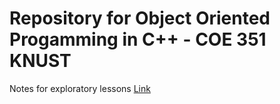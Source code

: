# Repository for Object Oriented Progamming in C++ - COE 351 KNUST

Notes for exploratory lessons [Link](lessons/notes.md)

